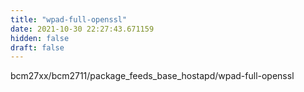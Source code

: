 ```yaml
---
title: "wpad-full-openssl"
date: 2021-10-30 22:27:43.671159
hidden: false
draft: false
---
```


bcm27xx/bcm2711/package_feeds_base_hostapd/wpad-full-openssl

